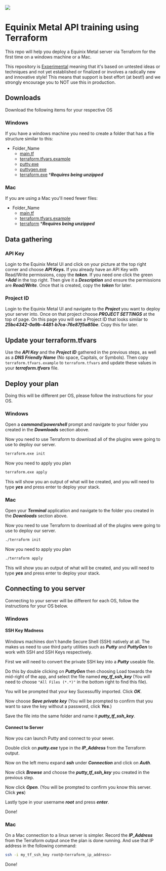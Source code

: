![](https://img.shields.io/badge/Stability-Experimental-red.svg)

# Equinix Metal API training using Terraform
This repo will help you deploy a Equinix Metal server via Terraform for the first time on a windows machine or a Mac. 

This repository is [Experimental](https://github.com/equinix-labs/equinix-labs/blob/main/experimental-statement.md) meaning that it's based on untested ideas or techniques and not yet established or finalized or involves a radically new and innovative style! This means that support is best effort (at best!) and we strongly encourage you to NOT use this in production.

## Downloads
Download the following items for your respective OS

### Windows
If you have a windows machine you need to create a folder that has a file structure similar to this:
* Folder_Name
  * [main.tf](https://raw.githubusercontent.com/equinix-labs/api-training/main/main.tf)
  * [terraform.tfvars.example](https://raw.githubusercontent.com/equinix-labs/api-training/main/terraform.tfvars.example)
  * [putty.exe](https://the.earth.li/~sgtatham/putty/latest/w32/putty.exe)
  * [puttygen.exe](https://the.earth.li/~sgtatham/putty/latest/w32/puttygen.exe)
  * [terraform.exe](https://releases.hashicorp.com/terraform/1.1.3/terraform_1.1.3_windows_386.zip) ****Requires being unzipped***

### Mac
If you are using a Mac you'll need fewer files:
* Folder_Name
  * [main.tf](https://raw.githubusercontent.com/equinix-labs/api-training/main/main.tf)
  * [terraform.tfvars.example](https://raw.githubusercontent.com/equinix-labs/api-training/main/terraform.tfvars.example)
  * [terraform](https://releases.hashicorp.com/terraform/1.1.3/terraform_1.1.3_darwin_amd64.zip) ****Requires being unzipped***

## Data gathering

### API Key
Login to the Equinix Metal UI and click on your picture at the top right corner and choose ***API Keys.*** If you already have an API Key with Read/Write permissions, copy the ***token***. If you need one click the green ***+Add*** in the top right. Then give it a ***Description*** and ensure the permissions are ***Read/Write***. Once that is created, copy the ***token*** for later.

### Project ID
Login to the Equinix Metal UI and navigate to the ***Project*** you want to deploy your server into. Once on that project choose ***PROJECT SETTINGS*** at the top of page. On this page you will see a Project ID that looks similar to ***25bc4342-0a9b-4481-b7ca-76e87f5a85be***. Copy this for later.

## Update your terraform.tfvars
Use the ***API Key*** and the ***Project ID*** gathered in the previous steps, as well as a ***DNS Friendly Name*** (No space, Capitals, or Symbols). Then copy `terraform.tfvars.example` to `terraform.tfvars` and update these values in your ***terraform.tfvars*** file.

## Deploy your plan
Doing this will be different per OS, please follow the instructions for your OS.

### Windows
Open a ***command***/***powershell*** prompt and navigate to your folder you created in the ***Downloads*** section above.

Now you need to use Terraform to download all of the plugins were going to use to deploy our server. 

```bash
terraform.exe init
```
Now you need to apply you plan
```bash 
terraform.exe apply
```
This will show you an output of what will be created, and you will need to type ***yes*** and press enter to deploy your stack.

### Mac
Open your ***Terminal*** application and navigate to the folder you created in the ***Downloads*** section above.

Now you need to use Terraform to download all of the plugins were going to use to deploy our server. 

```bash
./terraform init
```
Now you need to apply you plan
```bash 
./terraform apply
```
This will show you an output of what will be created, and you will need to type ***yes*** and press enter to deploy your stack.

## Connecting to you server
Connecting to your server will be different for each OS, follow the instructions for your OS below.

### Windows
#### SSH Key Madness
Windows machines don't handle Secure Shell (SSH) natively at all. The makes us need to use third party utilities such as ***Putty*** and ***PuttyGen*** to work with SSH and SSH Keys respectively.

First we will need to convert the private SSH key into a ***Putty*** useable file.

Do this by double clicking on ***PuttyGen*** then choosing Load towards the mid-right of the app, and select the file named ***my_tf_ssh_key*** (You will need to choose `"All Files (*.*)"` in the bottom right to find this file).

You will be prompted that your key Sucessuflly imported. Click ***OK***.

Now choose ***Save private key*** (You will be prompted to confirm that you want to save the key without a password, click ***Yes***.)

Save the file into the same folder and name it ***putty_tf_ssh_key***.

#### Connect to Server
Now you can launch Putty and connect to your sever.

Double click on ***putty.exe*** type in the ***IP_Address*** from the Terraform output.

Now on the left menu expand ***ssh*** under ***Connection*** and click on ***Auth***.

Now click ***Browse*** and choose the ***putty_tf_ssh_key*** you created in the previous step.

Now click ***Open***. (You will be prompted to confirm you know this server. Click ***yes***)

Lastly type in your username ***root*** and press ***enter***.

Done!

### Mac
On a Mac connection to a linux server is simpler. Record the ***IP_Address*** from the Terraform output once the plan is done running. And use that IP address in the following command:
```bash
ssh -i my_tf_ssh_key root@<terraform_ip_address>
```

Done!
